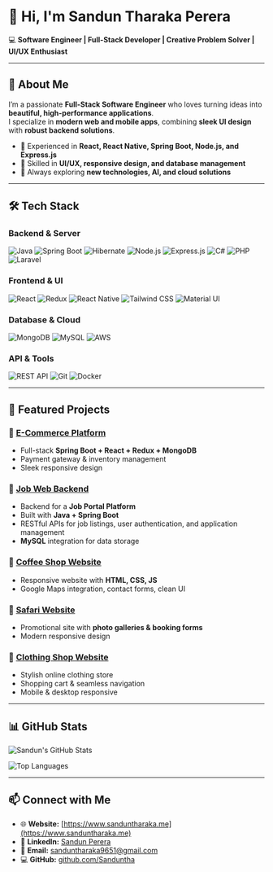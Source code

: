 # 👋 Hi, I'm Sandun Tharaka Perera

💻 **Software Engineer | Full-Stack Developer | Creative Problem Solver | UI/UX Enthusiast**

---

## 🌟 About Me

I’m a passionate **Full-Stack Software Engineer** who loves turning ideas into **beautiful, high-performance applications**.  
I specialize in **modern web and mobile apps**, combining **sleek UI design** with **robust backend solutions**.

* 🔹 Experienced in **React, React Native, Spring Boot, Node.js, and Express.js**  
* 🔹 Skilled in **UI/UX, responsive design, and database management**  
* 🔹 Always exploring **new technologies, AI, and cloud solutions**

---

## 🛠 Tech Stack

### **Backend & Server**
![Java](https://img.shields.io/badge/Java-Expert-007396?style=for-the-badge&logo=java&logoColor=white)
![Spring Boot](https://img.shields.io/badge/Spring_Boot-Expert-6DB33F?style=for-the-badge&logo=springboot&logoColor=white)
![Hibernate](https://img.shields.io/badge/Hibernate-Pro-59666C?style=for-the-badge&logo=hibernate&logoColor=white)
![Node.js](https://img.shields.io/badge/Node.js-Advanced-339933?style=for-the-badge&logo=node.js&logoColor=white)
![Express.js](https://img.shields.io/badge/Express.js-Intermediate-000000?style=for-the-badge&logo=express&logoColor=white)
![C#](https://img.shields.io/badge/C%23-Basic-239120?style=for-the-badge&logo=c-sharp&logoColor=white)
![PHP](https://img.shields.io/badge/PHP-Advanced-777BB4?style=for-the-badge&logo=php&logoColor=white)
![Laravel](https://img.shields.io/badge/Laravel-Intermediate-FC3A3A?style=for-the-badge&logo=laravel&logoColor=white)


### **Frontend & UI**
![React](https://img.shields.io/badge/React-Expert-61DAFB?style=for-the-badge&logo=react&logoColor=black)
![Redux](https://img.shields.io/badge/Redux-Pro-764ABC?style=for-the-badge&logo=redux&logoColor=white)
![React Native](https://img.shields.io/badge/React_Native-Advanced-61DAFB?style=for-the-badge&logo=react&logoColor=black)
![Tailwind CSS](https://img.shields.io/badge/Tailwind_CSS-Pro-38B2AC?style=for-the-badge&logo=tailwind-css&logoColor=white)
![Material UI](https://img.shields.io/badge/Material_UI-Pro-0081CB?style=for-the-badge&logo=mui&logoColor=white)

### **Database & Cloud**
![MongoDB](https://img.shields.io/badge/MongoDB-Advanced-47A248?style=for-the-badge&logo=mongodb&logoColor=white)
![MySQL](https://img.shields.io/badge/MySQL-Expert-4479A1?style=for-the-badge&logo=mysql&logoColor=white)
![AWS](https://img.shields.io/badge/AWS-Intermediate-232F3E?style=for-the-badge&logo=amazon-aws&logoColor=white)

### **API & Tools**
![REST API](https://img.shields.io/badge/REST_API-Expert-FF6F61?style=for-the-badge&logo=fastapi&logoColor=white)
![Git](https://img.shields.io/badge/Git-Advanced-F05032?style=for-the-badge&logo=git&logoColor=white)
![Docker](https://img.shields.io/badge/Docker-Intermediate-2496ED?style=for-the-badge&logo=docker&logoColor=white)

---

## 🚀 Featured Projects

### 🔗 [E-Commerce Platform](https://github.com/Sanduntha/e_cart)
* Full-stack **Spring Boot + React + Redux + MongoDB**
* Payment gateway & inventory management
* Sleek responsive design

### 🔗 [Job Web Backend](https://github.com/Sanduntha/job-web-backend)
* Backend for a **Job Portal Platform**
* Built with **Java + Spring Boot**
* RESTful APIs for job listings, user authentication, and application management
* **MySQL** integration for data storage

### 🔗 [Coffee Shop Website](https://github.com/Sanduntha/coffee-shop-website)
* Responsive website with **HTML, CSS, JS**
* Google Maps integration, contact forms, clean UI

### 🔗 [Safari Website](https://github.com/Sanduntha/safari_web)
* Promotional site with **photo galleries & booking forms**
* Modern responsive design

### 🔗 [Clothing Shop Website](https://github.com/Sanduntha/clothing_web)
* Stylish online clothing store
* Shopping cart & seamless navigation
* Mobile & desktop responsive

---

## 📊 GitHub Stats

![Sandun's GitHub Stats](https://github-readme-stats.vercel.app/api?username=Sanduntha\&show_icons=true\&theme=radical)

![Top Languages](https://github-readme-stats.vercel.app/api/top-langs/?username=Sanduntha&layout=compact&theme=radical)

---

## 📫 Connect with Me

* 🌐 **Website:** [https://www.sanduntharaka.me](https://www.sanduntharaka.me)  
* 🔗 **LinkedIn:** [Sandun Perera](https://www.linkedin.com/in/sandun-perera-11a61b211/)  
* 📧 **Email:** [sanduntharaka9651@gmail.com](mailto:sanduntharaka9651@gmail.com)  
* 💻 **GitHub:** [github.com/Sanduntha](https://github.com/Sanduntha)
